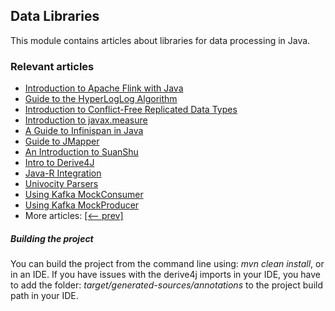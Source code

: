 ## Data Libraries

This module contains articles about libraries for data processing in Java.

### Relevant articles
- [Introduction to Apache Flink with Java](https://www.baeldung.com/apache-flink)
- [Guide to the HyperLogLog Algorithm](https://www.baeldung.com/java-hyperloglog)
- [Introduction to Conflict-Free Replicated Data Types](https://www.baeldung.com/java-conflict-free-replicated-data-types)
- [Introduction to javax.measure](https://www.baeldung.com/javax-measure)
- [A Guide to Infinispan in Java](https://www.baeldung.com/infinispan)
- [Guide to JMapper](https://www.baeldung.com/jmapper)
- [An Introduction to SuanShu](https://www.baeldung.com/suanshu)
- [Intro to Derive4J](https://www.baeldung.com/derive4j)
- [Java-R Integration](https://www.baeldung.com/java-r-integration)
- [Univocity Parsers](https://www.baeldung.com/java-univocity-parsers)
- [Using Kafka MockConsumer](https://www.baeldung.com/kafka-mockconsumer)
- [Using Kafka MockProducer](https://www.baeldung.com/kafka-mockproducer)
- More articles: [[<-- prev]](/../libraries-data)

##### Building the project
You can build the project from the command line using: *mvn clean install*, or in an IDE. If you have issues with the derive4j imports in your IDE, you have to add the folder: *target/generated-sources/annotations* to the project build path in your IDE. 
